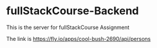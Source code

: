 # fullStackCourse-Backend
This is the server for fullStackCourse Assignment

The link is https://fly.io/apps/cool-bush-2690/api/persons